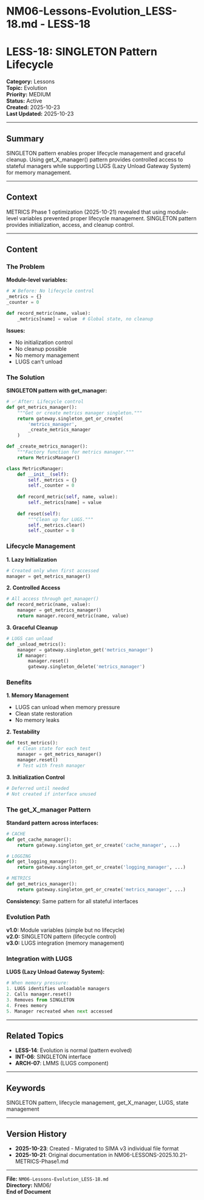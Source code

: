 # NM06-Lessons-Evolution_LESS-18.md - LESS-18

# LESS-18: SINGLETON Pattern Lifecycle

**Category:** Lessons  
**Topic:** Evolution  
**Priority:** MEDIUM  
**Status:** Active  
**Created:** 2025-10-23  
**Last Updated:** 2025-10-23

---

## Summary

SINGLETON pattern enables proper lifecycle management and graceful cleanup. Using get_X_manager() pattern provides controlled access to stateful managers while supporting LUGS (Lazy Unload Gateway System) for memory management.

---

## Context

METRICS Phase 1 optimization (2025-10-21) revealed that using module-level variables prevented proper lifecycle management. SINGLETON pattern provides initialization, access, and cleanup control.

---

## Content

### The Problem

**Module-level variables:**
```python
# ❌ Before: No lifecycle control
_metrics = {}
_counter = 0

def record_metric(name, value):
    _metrics[name] = value  # Global state, no cleanup
```

**Issues:**
- No initialization control
- No cleanup possible
- No memory management
- LUGS can't unload

### The Solution

**SINGLETON pattern with get_manager:**
```python
# ✅ After: Lifecycle control
def get_metrics_manager():
    """Get or create metrics manager singleton."""
    return gateway.singleton_get_or_create(
        'metrics_manager',
        _create_metrics_manager
    )

def _create_metrics_manager():
    """Factory function for metrics manager."""
    return MetricsManager()

class MetricsManager:
    def __init__(self):
        self._metrics = {}
        self._counter = 0
    
    def record_metric(self, name, value):
        self._metrics[name] = value
    
    def reset(self):
        """Clean up for LUGS."""
        self._metrics.clear()
        self._counter = 0
```

### Lifecycle Management

**1. Lazy Initialization**
```python
# Created only when first accessed
manager = get_metrics_manager()
```

**2. Controlled Access**
```python
# All access through get_manager()
def record_metric(name, value):
    manager = get_metrics_manager()
    return manager.record_metric(name, value)
```

**3. Graceful Cleanup**
```python
# LUGS can unload
def _unload_metrics():
    manager = gateway.singleton_get('metrics_manager')
    if manager:
        manager.reset()
        gateway.singleton_delete('metrics_manager')
```

### Benefits

**1. Memory Management**
- LUGS can unload when memory pressure
- Clean state restoration
- No memory leaks

**2. Testability**
```python
def test_metrics():
    # Clean state for each test
    manager = get_metrics_manager()
    manager.reset()
    # Test with fresh manager
```

**3. Initialization Control**
```python
# Deferred until needed
# Not created if interface unused
```

### The get_X_manager Pattern

**Standard pattern across interfaces:**
```python
# CACHE
def get_cache_manager():
    return gateway.singleton_get_or_create('cache_manager', ...)

# LOGGING  
def get_logging_manager():
    return gateway.singleton_get_or_create('logging_manager', ...)

# METRICS
def get_metrics_manager():
    return gateway.singleton_get_or_create('metrics_manager', ...)
```

**Consistency:** Same pattern for all stateful interfaces

### Evolution Path

**v1.0:** Module variables (simple but no lifecycle)  
**v2.0:** SINGLETON pattern (lifecycle control)  
**v3.0:** LUGS integration (memory management)

### Integration with LUGS

**LUGS (Lazy Unload Gateway System):**
```python
# When memory pressure:
1. LUGS identifies unloadable managers
2. Calls manager.reset()
3. Removes from SINGLETON
4. Frees memory
5. Manager recreated when next accessed
```

---

## Related Topics

- **LESS-14**: Evolution is normal (pattern evolved)
- **INT-06**: SINGLETON interface
- **ARCH-07**: LMMS (LUGS component)

---

## Keywords

SINGLETON pattern, lifecycle management, get_X_manager, LUGS, state management

---

## Version History

- **2025-10-23**: Created - Migrated to SIMA v3 individual file format
- **2025-10-21**: Original documentation in NM06-LESSONS-2025.10.21-METRICS-Phase1.md

---

**File:** `NM06-Lessons-Evolution_LESS-18.md`  
**Directory:** NM06/  
**End of Document**
